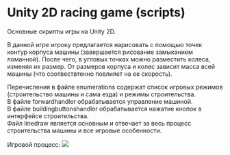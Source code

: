 # Unity 2D racing game (scripts)

Основные скрипты игры на Unity 2D. 

В данной игре игроку предлагается нарисовать с помощью точек контур корпуса машины (завершается рисование замыканием ломанной).
После чего, в угловых точках можно разместить колеса, изменяя их размер. От размеров корпуса и колес зависит масса всей машины (что соотвествтенно повлияет на ее скорость).

Перечисления в файле enumerations содержат список игровых режимов (строительство машины и сама езда) и режимы строительства.  
В файле forwardhandler обрабатывается управление машиной.  
В файле buildingbuttonshandler обрабатывается нажатие кнопок в интерфейсе строительства.  
Файл linedraw является основным и отвечает за весь процесс строительства машины и все игровые особенности.  

Игровой процесс:
![](gameplay.gif)
